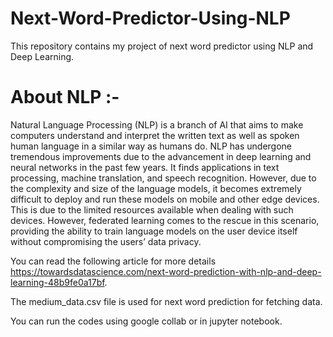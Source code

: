 # Next-Word-Predictor-Using-NLP
This repository contains my project of next word predictor using NLP and Deep Learning.

# About NLP :-
Natural Language Processing (NLP) is a branch of AI that aims to make computers understand and interpret the written text as well as spoken human language in a similar way as humans do. NLP has undergone tremendous improvements due to the advancement in deep learning and neural networks in the past few years. It finds applications in text processing, machine translation, and speech recognition. However, due to the complexity and size of the language models, it becomes extremely difficult to deploy and run these models on mobile and other edge devices. This is due to the limited resources available when dealing with such devices. However, federated learning comes to the rescue in this scenario, providing the ability to train language models on the user device itself without compromising the users’ data privacy.

You can read the following article for more details https://towardsdatascience.com/next-word-prediction-with-nlp-and-deep-learning-48b9fe0a17bf.

The medium_data.csv file is used for next word prediction for fetching data.

You can run the codes using google collab or in jupyter notebook.
